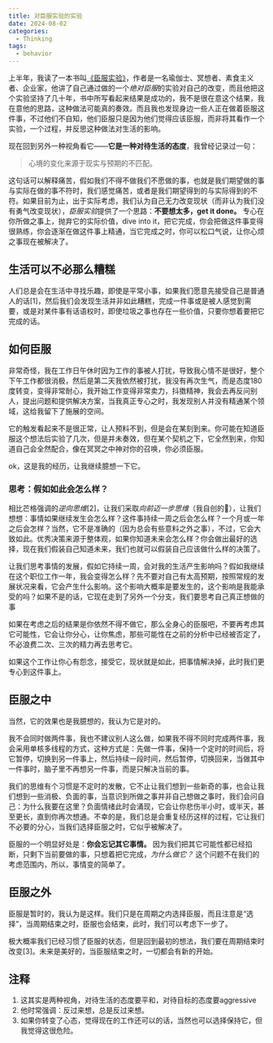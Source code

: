 ```yaml
---
title: 对臣服实验的实验
date: 2024-08-02
categories:
  - Thinking
tags:
  - behavior
---
```

上半年，我读了一本书叫[《臣服实验》](https://book.douban.com/subject/30384422/)，作者是一名瑜伽士、冥想者、素食主义者、企业家，他讲了自己通过做的一个*绝对臣服*的实验对自己的改变，而且他把这个实验坚持了几十年，书中所写看起来结果是成功的，我不是很在意这个结果，我在意他的思路，这种做法可能真的奏效。而且我也发现身边一些人正在做着臣服这件事，不过他们不自知，他们臣服只是因为他们觉得应该臣服，而非将其看作一个实验，一个过程，并反思这种做法对生活的影响。

现在回到另外一种视角看它——**它是一种对待生活的态度**，我曾经记录过一句：

> 心境的变化来源于现实与预期的不匹配。

这句话可以解释痛苦，假如我们不得不做我们不愿做的事，也就是我们期望做的事与实际在做的事不符时，我们感觉痛苦，或者是我们期望得到的与实际得到的不符。如果目前为止，出于实际考虑，我们认为自己无力改变现状（而非认为我们没有勇气改变现状），*臣服实验*提供了一个思路：**不要想太多，get it done。** 专心在你所做之事上，抛弃它的实际价值，dive into it，把它完成，你会把做这件事变得很熟练，你会逐渐在做这件事上精通，当它完成之时，你可以松口气说，让你心烦之事现在被解决了。

## 生活可以不必那么糟糕

人们总是会在生活中寻找乐趣，即使是平常小事，如果我们愿意先接受自己是普通人的话[1]，然后我们会发现生活并非如此糟糕，完成一件事或是被人感觉到需要，或是对某件事有话语权时，即使垃圾之事也存在一些价值，只要你想着要把它完成的话。

## 如何臣服

非常奇怪，我在工作日午休时因为工作的事被人打扰，导致我心情不是很好，整个下午工作都很消极，然后是第二天我依然被打扰，我没有再次生气，而是态度180度转变，变得非常耐心，我开始工作变得非常卖力，抖擞精神，我会去再反问别人，提出问题和提供解决方案，当我真正专心之时，我发现别人并没有精通某个领域，这给我留下了施展的空间。

它的触发看起来不是很正常，让人预料不到，但是会在某刻到来。你可能在知道臣服这个想法后实验了几次，但是并未奏效，但在某个契机之下，它全然到来，你知道自己会全然配合，像在冥冥之中神对你的召唤，你必须臣服。

ok，这是我的经历，让我继续臆想一下它。
### 思考：假如如此会怎么样？

相比芒格强调的*逆向思维*[2]，让我们采取*向前迈一步思维*（我自创的🤪），让我们想想：事情如果继续发生会怎么样？这件事持续一周之后会怎么样？一个月或一年之后会怎样？当然，它不是准确的（因为总会有些意料之外之事），不过，它会大致如此。优秀决策来源于整体观，如果你知道未来会怎么样？你会做出最好的选择，现在我们假装自己知道未来，我们也就可以假装自己应该做什么样的决策了。

让我们思考事情的发展，假如它持续一周，会对我的生活产生影响吗？假如我继续在这个职位工作一年，我会变得怎么样？先不要对自己有太高预期，按照常规的发展状况来看，它会产生什么影响。这个影响大概率是要发生的，这个影响是我能承受的吗？如果不是的话，它现在走到了另外一个分支，我们要思考自己真正想做的事

如果在考虑之后的结果是你依然不得不做它，那么全身心的臣服吧，不要再考虑其它可能性，它会让你分心，让你焦虑，那些可能性在之前的分析中已经被否定了，不必浪费二次、三次的精力再去思考它。

如果这个工作让你心有怨念，接受它，现状就是如此，把事情解决掉，此时我们更专心到这件事上。
## 臣服之中

当然，它的效果也是我臆想的，我认为它是对的。

我不会同时做两件事，我也不建议别人这么做，如果我不得不同时完成两件事，我会采用单核多线程的方式，这种方式是：先做一件事，保持一个定时的时间后，将它暂停，切换到另一件事上，然后持续一段时间，然后暂停，切换回来，当做其中一件事时，脑子里不再想另一件事，而是只解决当前的事。

我们的思维有个习惯是不定时的发散，它不止让我们想到一些新奇的事，也会让我们想到一些消极、负面的事，当意识到所做之事并非自己想做之事时，我们会问自己：为什么我要在这里？负面情绪此时会涌现，它会让你悲伤半小时，或半天，甚至更长，直到你再次想通。不幸的是，我们总是会重复经历这样的过程，它让我们不必要的分心，当我们选择臣服之时，它似乎被解决了。

臣服的一个明显好处是：**你会忘记其它事情。** 因为我们把其它可能性都已经掐断，只剩下当前要做的事，只想着把它完成，*为什么做它？* 这个问题不在我们的考虑范围内，所以，事情变的简单了。
## 臣服之外

臣服是暂时的，我认为是这样。我们只是在周期之内选择臣服，而且注意是“选择”，当周期结束之时，臣服也会结束，此时，我们可以考虑下一步了。

极大概率我们已经习惯了臣服的状态，但是回到最初的想法，我们要在周期结束时改变[3]。未来是美好的，当臣服结束之时，一切都会有新的开始。

## 注释

1. 这其实是两种视角，对待生活的态度要平和，对待目标的态度要aggressive
2. 他时常强调：反过来想，总是反过来想。
3. 如果你转变了心态，觉得现在的工作还可以的话，当然也可以选择保持它，但我觉得这很危险。